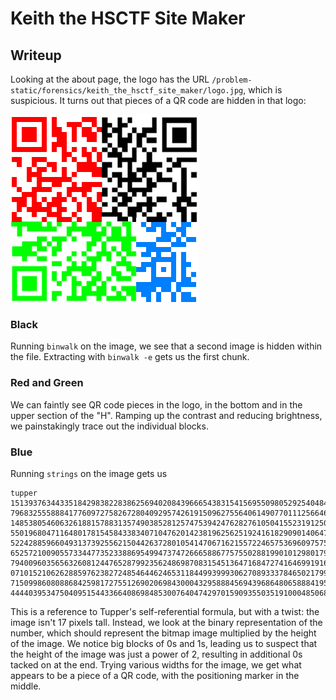 # Keith the HSCTF Site Maker

## Writeup
Looking at the about page, the logo has the URL
`/problem-static/forensics/keith_the_hsctf_site_maker/logo.jpg`, which is
suspicious. It turns out that pieces of a QR code are hidden in that logo:

![Assembled QR Code](qrcolored.png)
### Black
Running `binwalk` on the image, we see that a second image is hidden within the
file. Extracting with `binwalk -e` gets us the first chunk.
### Red and Green
We can faintly see QR code pieces in the logo, in the bottom and in the upper
section of the "H". Ramping up the contrast and reducing brightness, we
painstakingly trace out the individual blocks.
### Blue
Running `strings` on the image gets us
```
tupper 1513937634433518429838228386256940208439666543831541569550980529254048484
79683255588841776097275826728040929574261915096275564061490770111256646122094122
14853805460632618815788313574903852812574753942476282761050415523191250543354144
55019680471164801781545843383407104762014238196256251924161829090140647929467318
52242885966049313739255621504426372801054147067162155722465753696097575106018282
65257210090557334477352338869549947374726665886775755028819901012980179631641160
79400960356563260812447652879923562486987083154513647168472741646991916003605911
07101521062628859762382724854644624653118449939993062708933378465021799778431735
71509986080886842598172755126902069843000432958884569439686480658884195545827409
444403953475040951544336640869848530076404742970159093550351910004850688
```
This is a reference to Tupper's self-referential formula, but with a twist: the
image isn't 17 pixels tall. Instead, we look at the binary representation of the
number, which should represent the bitmap image multiplied by the height of the
image. We notice big blocks of 0s and 1s, leading us to suspect that the height
of the image was just a power of 2, resulting in additional 0s tacked on at the
end. Trying various widths for the image, we get what appears to be a piece of a
QR code, with the positioning marker in the middle. 
